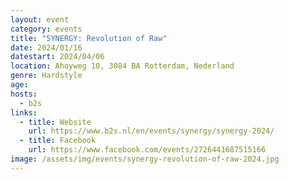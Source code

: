 ```yaml
---
layout: event
category: events
title: "SYNERGY: Revolution of Raw"
date: 2024/01/16
datestart: 2024/04/06
location: Ahoyweg 10, 3084 BA Rotterdam, Nederland
genre: Hardstyle
age:
hosts:
  - b2s
links:
  - title: Website
    url: https://www.b2s.nl/en/events/synergy/synergy-2024/
  - title: Facebook
    url: https://www.facebook.com/events/2726441687515166
image: /assets/img/events/synergy-revolution-of-raw-2024.jpg
---
```

